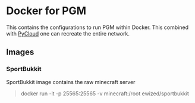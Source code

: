 # Docker for PGM

This contains the configurations to run PGM within Docker.
This combined with [PyCloud](https://github.com/Year4000/PyCloud) one can
recreate the entire network.

## Images

### SportBukkit

SportBukkit image contains the raw minecraft server

> docker run -it -p 25565:25565 -v minecraft:/root ewized/sportbukkit
